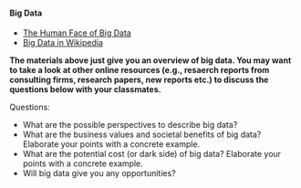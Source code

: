#### Big Data

 + [The Human Face of Big Data](https://www.youtube.com/watch?v=5PiwspCstYM)
 + [Big Data in Wikipedia](https://en.wikipedia.org/wiki/Big_data)

**The materials above just give you an overview of big data. You may want to take a look at other online resources (e.g., resaerch reports from consulting firms, research papers, new reports etc.) to discuss the questions below with your classmates.**
 
 Questions:
 + What are the possible perspectives to describe big data?
 + What are the business values and societal benefits of big data? Elaborate your points with a concrete example.
 + What are the potential cost (or dark side) of big data? Elaborate your points with a concrete example.
 + Will big data give you any opportunities?
 
